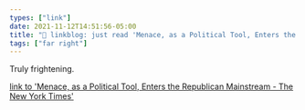 ```yaml
---
types: ["link"]
date: 2021-11-12T14:51:56-05:00
title: "🔗 linkblog: just read 'Menace, as a Political Tool, Enters the Republican Mainstream - The New York Times'"
tags: ["far right"]
---
```

Truly frightening.
 
[link to 'Menace, as a Political Tool, Enters the Republican Mainstream - The New York Times'](https://www.nytimes.com/2021/11/12/us/politics/republican-violent-rhetoric.html)
